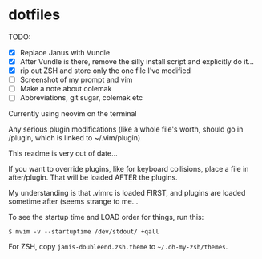 # dotfiles
TODO:
- [X] Replace Janus with Vundle
- [x] After Vundle is there, remove the silly install script and explicitly do it...
- [X] rip out ZSH and store only the one file I've modified
- [ ] Screenshot of my prompt and vim
- [ ] Make a note about colemak
- [ ] Abbreviations, git sugar, colemak etc

Currently using neovim on the terminal

Any serious plugin modifications (like a whole file's worth, should go in /plugin, which is linked to ~/.vim/plugin)


This readme is very out of date...

If you want to override plugins, like for keyboard collisions, place a file in after/plugin. That will be loaded AFTER the plugins.

My understanding is that .vimrc is loaded FIRST, and plugins are loaded sometime after (seems strange to me...

To see the startup time and LOAD order for things, run this:
```
$ mvim -v --startuptime /dev/stdout/ +qall
```

For ZSH, copy `jamis-doubleend.zsh.theme` to `~/.oh-my-zsh/themes`.
